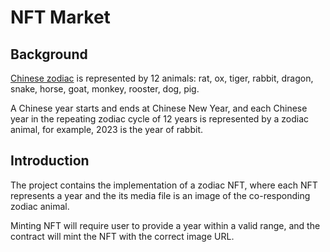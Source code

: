 # NFT Market

## Background

[Chinese zodiac](https://en.wikipedia.org/wiki/Chinese_zodiac) is represented by 12 animals: rat, ox, tiger, rabbit, dragon, snake, horse, goat, monkey, rooster, dog, pig.

A Chinese year starts and ends at Chinese New Year, and each Chinese year in the repeating zodiac cycle of 12 years is represented by a zodiac animal, for example, 2023 is the year of rabbit.

## Introduction

The project contains the implementation of a zodiac NFT, where each NFT represents a year and the its media file is an image of the co-responding zodiac animal.

Minting NFT will require user to provide a year within a valid range, and the contract will mint the NFT with the correct image URL.